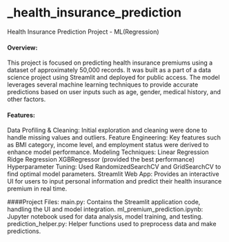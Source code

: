 # _health_insurance_prediction
Health Insurance Prediction Project - ML(Regression)

#### Overview:
This project is focused on predicting health insurance premiums using a dataset of approximately 50,000 records. It was built as a part of a data science project using Streamlit and deployed for public access. The model leverages several machine learning techniques to provide accurate predictions based on user inputs such as age, gender, medical history, and other factors.

#### Features:
Data Profiling & Cleaning: Initial exploration and cleaning were done to handle missing values and outliers.
Feature Engineering: Key features such as BMI category, income level, and employment status were derived to enhance model performance.
Modeling Techniques:
Linear Regression
Ridge Regression
XGBRegressor (provided the best performance)
Hyperparameter Tuning: Used RandomizedSearchCV and GridSearchCV to find optimal model parameters.
Streamlit Web App: Provides an interactive UI for users to input personal information and predict their health insurance premium in real time.

####Project Files:
main.py: Contains the Streamlit application code, handling the UI and model integration.
ml_premium_prediction.ipynb: Jupyter notebook used for data analysis, model training, and testing.
prediction_helper.py: Helper functions used to preprocess data and make predictions.
